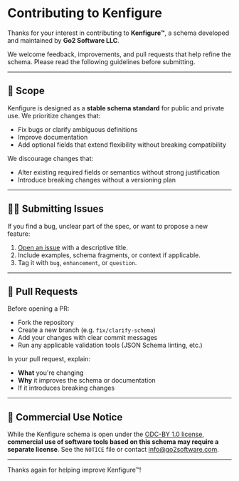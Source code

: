 # Contributing to Kenfigure

Thanks for your interest in contributing to **Kenfigure™**, a schema developed and maintained by **Go2 Software LLC**.

We welcome feedback, improvements, and pull requests that help refine the schema. Please read the following guidelines before submitting.

---

## 📌 Scope

Kenfigure is designed as a **stable schema standard** for public and private use. We prioritize changes that:

- Fix bugs or clarify ambiguous definitions
- Improve documentation
- Add optional fields that extend flexibility without breaking compatibility

We discourage changes that:

- Alter existing required fields or semantics without strong justification
- Introduce breaking changes without a versioning plan

---

## 🧑‍💻 Submitting Issues

If you find a bug, unclear part of the spec, or want to propose a new feature:

1. [Open an issue](https://github.com/YOUR-USERNAME/kenfigure/issues) with a descriptive title.
2. Include examples, schema fragments, or context if applicable.
3. Tag it with `bug`, `enhancement`, or `question`.

---

## 🔀 Pull Requests

Before opening a PR:

- Fork the repository
- Create a new branch (e.g. `fix/clarify-schema`)
- Add your changes with clear commit messages
- Run any applicable validation tools (JSON Schema linting, etc.)

In your pull request, explain:
- **What** you're changing
- **Why** it improves the schema or documentation
- If it introduces breaking changes

---

## 💼 Commercial Use Notice

While the Kenfigure schema is open under the [ODC-BY 1.0 license](https://opendatacommons.org/licenses/by/1-0/), **commercial use of software tools based on this schema may require a separate license**. See the `NOTICE` file or contact [info@go2software.com](mailto:info@go2software.com).

---

Thanks again for helping improve Kenfigure™!
